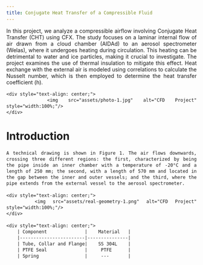 ```yaml
---
title: Conjugate Heat Transfer of a Compressible Fluid
---
```


<div style="text-align: justify;">    
    In this project, we analyze a compressible airflow involving Conjugate Heat Transfer (CHT) using CFX. The study focuses on a laminar internal flow of air drawn from a cloud chamber (AIDAd) to an aerosol spectrometer (Welas), where it undergoes heating during circulation. This heating can be detrimental to water and ice particles, making it crucial to investigate. The project examines the use of thermal insulation to mitigate this effect. Heat exchange with the external air is modeled using correlations to calculate the Nusselt number, which is then employed to determine the heat transfer coefficient (h).


    <div style="text-align: center;">
        <img src="assets/photo-1.jpg" alt="CFD Project" style="width:100%;"/>
    </div>
    
</div>

<div style="text-align: justify;">
    <h1>Introduction</h1>

    A technical drawing is shown in Figure 1. The air flows downwards, crossing three different regions: the first, characterized by being the pipe inside an inner chamber with a temperature of -20°C and a length of 250 mm; the second, with a length of 570 mm and located in the gap between the inner and outer vessels; and the third, where the pipe extends from the external vessel to the aerosol spectrometer.
    
    <div style="text-align: center;">
        <img src="assets/real-geometry-1.png" alt="CFD Project" style="width:100%;"/>
    </div>
    
    <div style="text-align: center;">
        | Component              |    Material   |
        |------------------------|---------------|
        | Tube, Collar and Flange|    SS 304L    |
        | PTFE Seal              |     PTFE      |
        | Spring                 |     ---       |
   </div>
</div>


